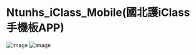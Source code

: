 # Ntunhs_iClass_Mobile(國北護iClass 手機板APP)
![image](https://user-images.githubusercontent.com/81738019/213514199-31e19e10-7fbd-458c-9521-600a7810ccf4.png)
![image](https://user-images.githubusercontent.com/81738019/213514218-b31f4f93-0469-4bb6-a549-440709fedb61.png)

